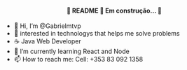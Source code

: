 <h4 align="center"> 
	🚧  README 🚀 Em construção...  🚧
</h4>

- 👋 Hi, I’m @Gabrielmtvp
- 👀 interested in technologys that helps me solve problems
- ☕️ Java Web Developer
- 🌱 I’m currently learning React and Node
- 📫 How to reach me: Cell: +353 83 092 1358

<!---
- 💞️ I’m looking to collaborate on ...
Gabrielmtvp/Gabrielmtvp is a ✨ special ✨ repository because its `README.md` (this file) appears on your GitHub profile.
You can click the Preview link to take a look at your changes.
--->
